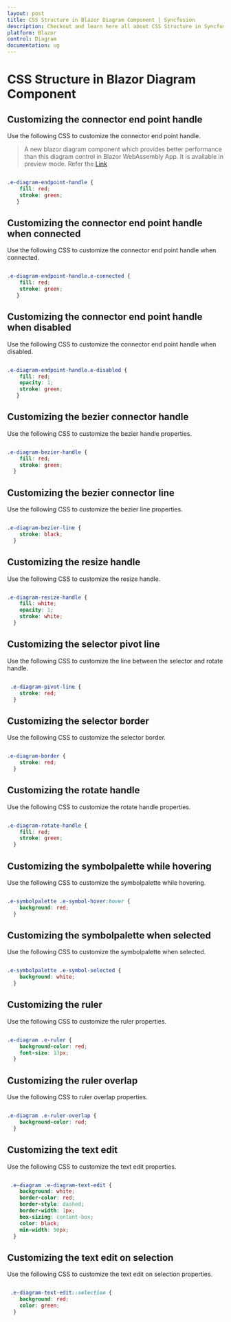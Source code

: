 ```yaml
---
layout: post
title: CSS Structure in Blazor Diagram Component | Syncfusion
description: Checkout and learn here all about CSS Structure in Syncfusion Blazor Diagram component and much more.
platform: Blazor
control: Diagram
documentation: ug
---
```


# CSS Structure in Blazor Diagram Component

## Customizing the connector end point handle

Use the following CSS to customize the connector end point handle.

> A new blazor diagram component which provides better performance than this diagram control in Blazor WebAssembly App. It is available in preview mode. Refer the [Link](https://blazor.syncfusion.com/documentation/diagram/getting-started)

```scss

.e-diagram-endpoint-handle {
    fill: red;
    stroke: green;
   }

```

## Customizing the connector end point handle when connected

Use the following CSS to customize the connector end point handle when connected.

```scss

.e-diagram-endpoint-handle.e-connected {
    fill: red;
    stroke: green;
   }

```

## Customizing the connector end point handle when disabled

Use the following CSS to customize the connector end point handle when disabled.

```scss

.e-diagram-endpoint-handle.e-disabled {
    fill: red;
    opacity: 1;
    stroke: green;
   }

```

## Customizing the bezier connector handle

Use the following CSS to customize the bezier handle properties.

```scss

.e-diagram-bezier-handle {
    fill: red;
    stroke: green;
  }

```

## Customizing the bezier connector line

Use the following CSS to customize the bezier line properties.

```scss

.e-diagram-bezier-line {
    stroke: black;
  }

```

## Customizing the resize handle

Use the following CSS to customize the resize handle.

```scss

.e-diagram-resize-handle {
    fill: white;
    opacity: 1;
    stroke: white;
  }
```

## Customizing the selector pivot line

Use the following CSS to customize the line between the selector and rotate handle.

```scss

 .e-diagram-pivot-line {
    stroke: red;
  }

```

## Customizing the selector border

Use the following CSS to customize the selector border.

```scss

.e-diagram-border {
    stroke: red;
  }

```

## Customizing the rotate handle

Use the following CSS to customize the rotate handle properties.

```scss

.e-diagram-rotate-handle {
    fill: red;
    stroke: green;
  }

```

## Customizing the symbolpalette while hovering

Use the following CSS to customize the symbolpalette while hovering.

```scss

.e-symbolpalette .e-symbol-hover:hover {
    background: red;
  }

```

## Customizing the symbolpalette when selected

Use the following CSS to customize the symbolpalette when selected.

```scss

.e-symbolpalette .e-symbol-selected {
    background: white;
  }

```

## Customizing the ruler

Use the following CSS to customize the ruler properties.

```scss

.e-diagram .e-ruler {
    background-color: red;
    font-size: 13px;
  }

```

## Customizing the ruler overlap

Use the following CSS to ruler overlap properties.

```scss

.e-diagram .e-ruler-overlap {
    background-color: red;
  }

```

## Customizing the text edit

Use the following CSS to customize the text edit properties.

```scss

 .e-diagram .e-diagram-text-edit {
    background: white;
    border-color: red;
    border-style: dashed;
    border-width: 1px;
    box-sizing: content-box;
    color: black;
    min-width: 50px;
  }

```

## Customizing the text edit on selection

Use the following CSS to customize the text edit on selection properties.

```scss

 .e-diagram-text-edit::selection {
    background: red;
    color: green;
  }

```